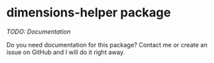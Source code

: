 # dimensions-helper package

*TODO: Documentation*

Do you need documentation for this package? Contact me or create an issue on GitHub and I will do it right away. 
